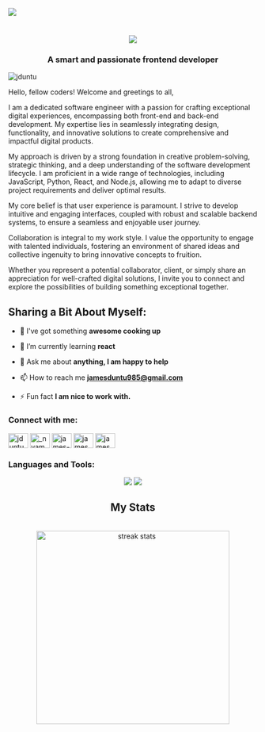 <img src="https://raw.githubusercontent.com/halfrost/halfrost/master/icons/header_1.png"></img>
<h1 align="center">
    <img src="https://readme-typing-svg.herokuapp.com/?font=Righteous&size=35&center=true&vCenter=true&width=500&height=70&duration=4000&lines=Hi+There!+👋;+I'm+James+Duntu;" />
</h1>
<h3 align="center">A smart and passionate frontend developer</h3>

<p align="left"> <img src="https://komarev.com/ghpvc/?username=jduntu&label=Profile%20views&color=0e75b6&style=flat" alt="jduntu" /> </p>


Hello, fellow coders! Welcome and greetings to all,

I am a dedicated software engineer with a passion for crafting exceptional digital experiences, encompassing both front-end and back-end development. My expertise lies in seamlessly integrating design, functionality, and innovative solutions to create comprehensive and impactful digital products.

My approach is driven by a strong foundation in creative problem-solving, strategic thinking, and a deep understanding of the software development lifecycle. I am proficient in a wide range of technologies, including JavaScript, Python, React, and Node.js, allowing me to adapt to diverse project requirements and deliver optimal results.

My core belief is that user experience is paramount.  I strive to develop intuitive and engaging interfaces, coupled with robust and scalable backend systems, to ensure a seamless and enjoyable user journey. 

Collaboration is integral to my work style. I value the opportunity to engage with talented individuals, fostering an environment of shared ideas and collective ingenuity to bring innovative concepts to fruition.

Whether you represent a potential collaborator, client, or simply share an appreciation for well-crafted digital solutions, I invite you to connect and explore the possibilities of building something exceptional together.



<h2>Sharing a Bit About Myself:</h2>

- 🔭 I've got something **awesome cooking up**

- 🌱 I’m currently learning **react**

- 💬 Ask me about **anything, I am happy to help**

- 📫 How to reach me **jamesduntu985@gmail.com**

- ⚡ Fun fact **I am nice to work with.**

<h3 align="left">Connect with me:</h3>
<p align="left">
<a href="https://dev.to/jduntu" target="blank"><img align="center" src="https://raw.githubusercontent.com/rahuldkjain/github-profile-readme-generator/master/src/images/icons/Social/devto.svg" alt="jduntu" height="30" width="40" /></a>
<a href="https://twitter.com/_nyameyiee" target="blank"><img align="center" src="https://raw.githubusercontent.com/rahuldkjain/github-profile-readme-generator/master/src/images/icons/Social/twitter.svg" alt="_nyameyiee" height="30" width="40" /></a>
<a href="https://linkedin.com/in/james-duntu-b41a38268" target="blank"><img align="center" src="https://raw.githubusercontent.com/rahuldkjain/github-profile-readme-generator/master/src/images/icons/Social/linked-in-alt.svg" alt="james-duntu-b41a38268" height="30" width="40" /></a>
<a href="https://stackoverflow.com/users/jamesduntu985@gmail.com" target="blank"><img align="center" src="https://raw.githubusercontent.com/rahuldkjain/github-profile-readme-generator/master/src/images/icons/Social/stack-overflow.svg" alt="jamesduntu985@gmail.com" height="30" width="40" /></a>
<a href="https://kaggle.com/jamesduntu985@gmail.com" target="blank"><img align="center" src="https://raw.githubusercontent.com/rahuldkjain/github-profile-readme-generator/master/src/images/icons/Social/kaggle.svg" alt="jamesduntu985@gmail.com" height="30" width="40" /></a>
</p>


<h3 align="left">Languages and Tools:</h3>
<div align="center">
    <img src="https://skillicons.dev/icons?i=bootstrap,html,css,vscode,github,tailwind,git"/>
    <img src="https://skillicons.dev/icons?i=python,javascript,mongodb,java,mysql,photoshop" /><br>
</div>

<h2 align="center"> My Stats </h2>
<br>
<div align=center>
  <img width=390 src="https://github-readme-streak-stats-salesp07.vercel.app/?user=salesp07&count_private=true&theme=react&border_radius=10" alt="streak stats"/>
</div>
